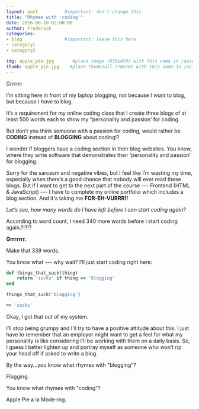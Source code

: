 ```yaml
---
layout: post          #important: don't change this
title: "Rhymes with 'coding'"
date: 2016-08-10 02:00:00
author: Frederick
categories:
- blog                #important: leave this here
- category1
- category2

img: apple_pie.jpg       #place image (850x450) with this name in /assets/img/blog/
thumb: apple_pie.jpg    #place thumbnail (70x70) with this name in /assets/img/blog/thumbs/
---
```


Grrrrrr

<!--more-->

I’m sitting here in front of my laptop blogging, not because I _want_ to blog, but because I _have_ to blog.

It’s a requirement for my online coding class that I create three blogs of at least 500 words each to show my “personality and passion’ for coding.  


But don’t you think someone with a passion for coding, would rather be **CODING** instead of **BLOGGING** about coding!?

I wonder if bloggers have a coding section in their blog websites.  You know, where they write software that demonstrates their ‘personality and passion’ for blogging.

Sorry for the sarcasm and negative vibes, but I feel like I’m wasting my time, especially when there’s a good chance that nobody will ever read these blogs.  But if I want to get to the next part of the course --- Frontend (HTML & JavaScript) --- I have to complete my online portfolio which includes a blog section. And it's taking me **FOR-EH-VURRR!!**

_Let’s see, how many words do I have left before I can start coding again?_

According to word count, I need 340 more words before I start coding again.?!?!?

**Grrrrrrr.**

Make that 339 words.

You know what --- why wait?  I’ll just start coding right here:

```ruby
def things_that_suck(thing)
    return 'sucks' if thing == 'blogging'
end

things_that_suck('blogging')

=> 'sucks'
```
Okay, I got that out of my system.  

I’ll stop being grumpy and I'll try to have a positive attitude about this.  I just have to remember that an employer might want to get a feel for what my personality is like considering I’ll be working with them on a daily basis.  So, I guess I better lighten up and portray myself as someone who won’t rip your head off if asked to write a blog.


By the way...you know what rhymes with "blogging"?

Flogging.

You know what rhymes with "coding"?

Apple Pie a la Mode-ing.
